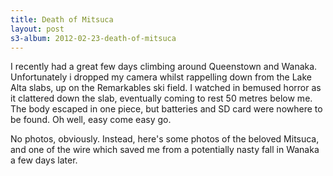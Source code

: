 ```yaml
--- 
title: Death of Mitsuca
layout: post
s3-album: 2012-02-23-death-of-mitsuca
---
```



I recently had a great few days climbing around Queenstown and
Wanaka. Unfortunately i dropped my camera whilst rappelling down from the Lake
Alta slabs, up on the Remarkables ski field. I watched in bemused horror as it
clattered down the slab, eventually coming to rest 50 metres below me. The
body escaped in one piece, but batteries and SD card were nowhere to be
found. Oh well, easy come easy go.

No photos, obviously. Instead, here's some photos of the beloved Mitsuca, and
one of the wire which saved me from a potentially nasty fall in Wanaka a few
days later.
